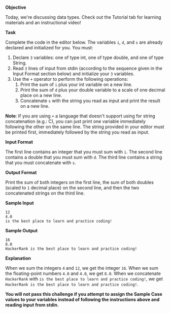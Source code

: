 ﻿**Objective**

Today, we're discussing data types. Check out the Tutorial tab for learning materials and an instructional video!

**Task**

Complete the code in the editor below. The variables `i`, `d`, and `s` are already declared and initialized for you. You must:

1. Declare `3` variables: one of type int, one of type double, and one of type String.
2. Read `3` lines of input from stdin (according to the sequence given in the Input Format section below) and initialize your `3` variables.
3. Use the `+` operator to perform the following operations:
    1. Print the sum of `i` plus your int variable on a new line.
    2. Print the sum of `d` plus your double variable to a scale of one decimal place on a new line.
    3. Concatenate `s` with the string you read as input and print the result on a new line.

**Note**: If you are using `+` a language that doesn't support using  for string concatenation (e.g.: C), you can just print one variable immediately following the other on the same line. The string provided in your editor must be printed first, immediately followed by the string you read as input.

**Input Format**

The first line contains an integer that you must sum with `i`.
The second line contains a double that you must sum with `d`.
The third line contains a string that you must concatenate with `s`.

**Output Format**

Print the sum of both integers on the first line, the sum of both doubles (scaled to `1` decimal place) on the second line, and then the two concatenated strings on the third line.

**Sample Input**

```
12
4.0
is the best place to learn and practice coding!
```

**Sample Output**

```
16
8.0
HackerRank is the best place to learn and practice coding!
```

**Explanation**

When we sum the integers `4` and `12`, we get the integer `16`.
When we sum the floating-point numbers `4.0` and `4.0`, we get `8.0`.
When we concatenate `HackerRank` with `is the best place to learn and practice coding!`, we get `HackerRank is the best place to learn and practice coding!`.

**You will not pass this challenge if you attempt to assign the Sample Case values to your variables instead of following the instructions above and reading input from stdin.**